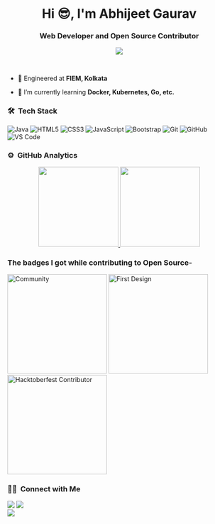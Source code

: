 <h1 align="center">Hi 😎, I'm Abhijeet Gaurav</h1>
<h3 align="center">Web Developer and Open Source Contributor</h3>

<!-- Typing SVG by DenverCoder1 - https://github.com/DenverCoder1/readme-typing-svg -->
<p align="center">
<!--   <a href="https://github.com/DenverCoder1/readme-typing-svg"> -->
    <img src="https://readme-typing-svg.herokuapp.com?color=E22FE4&width=380&height=45&lines=Open-Source+Enthusiast;Always+Learning+New+Things;Empowering+Others;Nice+To+Meet+You+...&center=true"></a>

</p>

<br>
	
- 🏫 Engineered at **FIEM, Kolkata**

- 🌱 I’m currently learning **Docker, Kubernetes, Go, etc.**




	
### 🛠 &nbsp;Tech Stack

![Java](https://img.shields.io/badge/-java-f89820?style=for-the-badge&logo=java&logoColor=black)
![HTML5](https://img.shields.io/badge/-HTML5-%23E44D27?style=for-the-badge&logo=html5&logoColor=ffffff)
![CSS3](https://img.shields.io/badge/-CSS3-%231572B6?style=for-the-badge&logo=css3)
![JavaScript](https://img.shields.io/badge/-JavaScript-%23F7DF1C?style=for-the-badge&logo=javascript&logoColor=000000&labelColor=%23F7DF1C&color=%23FFCE5A)
![Bootstrap](https://img.shields.io/badge/-bootstrap-5448C8?style=for-the-badge&logo=bootstrap&logoColor=white)
![Git](https://img.shields.io/badge/-Git-%23F05032?style=for-the-badge&logo=git&logoColor=%23ffffff)
![GitHub](https://img.shields.io/badge/-GitHub-181717?style=for-the-badge&logo=github)
![VS Code](http://img.shields.io/badge/-VS%20Code-007ACC?style=for-the-badge&logo=visual-studio-code&logoColor=ffffff)
<br/>

### ⚙️ &nbsp;GitHub Analytics

<p align="center">
<a href="https://github.com/abhijeetgauravm">
  <img height="180em" src="https://github-readme-stats-eight-theta.vercel.app/api?username=abhijeetgauravm&show_icons=true&theme=algolia&include_all_commits=true&count_private=true"/>
  <img height="180em" src="https://github-readme-stats-eight-theta.vercel.app/api/top-langs/?username=abhijeetgauravm&layout=compact&langs_count=8&theme=algolia"/>	
</a>
</p>

<h3>The badges I got while contributing to Open Source- </h3>
<a href= "https://meshery.layer5.io/user/c9432f12-f9d2-4c99-8704-8b750e42c023?tab=badges"><img width="224px" height="224px" src = "https://badges.layer5.io/assets/badges/community/community.svg" alt = "Community" /></a >
<a href= "https://meshery.layer5.io/user/c9432f12-f9d2-4c99-8704-8b750e42c023?tab=badges"><img width="224px" height="224px" src = "https://badges.layer5.io/assets/badges/first-design/first-design.svg" alt = "First Design" /></a >
<a href= "https://meshery.layer5.io/user/c9432f12-f9d2-4c99-8704-8b750e42c023?tab=badges">
    <img width="224px" height="224px" src = "https://badges.layer5.io/assets/badges/hacktoberfest-contributor/hacktoberfest-contributor.png" alt = "Hacktoberfest Contributor" />
</a >


### 🤝🏻 &nbsp;Connect with Me

<p>
<a href="https://twitter.com/abhijeetgauravm"><img src="https://img.shields.io/badge/-@abhijeetgauravm-1877F2?style=flat&logo=Twitter&logoColor=white"/></a>
<a href="https://www.linkedin.com/in/abhijeet-gaurav-971b01a4/"><img src="https://img.shields.io/badge/-Abhijeet Gaurav-0077B5?style=flat&logo=Linkedin&logoColor=white"/></a><br>
<a href="mailto:abhijeetdav24aug@gmail.com"><img src="https://img.shields.io/badge/-abhijeetdav24aug@gmail.com-D14836?style=flat&logo=Gmail&logoColor=white"></a><br>
</p>
<!-- <p align="center"><img align="center" src="https://github-readme-streak-stats.herokuapp.com/?user=UtkarshMishra12&" alt="UtkarshMishra12" /></p> -->
